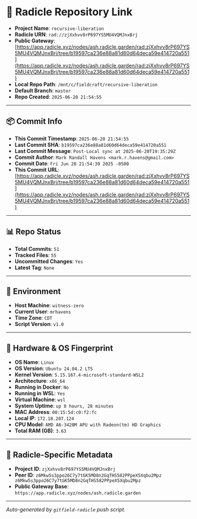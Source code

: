# 🔗 Radicle Repository Link

- **Project Name**: `recursive-liberation`
- **Radicle URN**: `rad://zjXxhvv8rP697YS5MU4VQMJnxBrj`
- **Public Gateway**: [https://app.radicle.xyz/nodes/ash.radicle.garden/rad:zjXxhvv8rP697YS5MU4VQMJnxBrj/tree/b19597ca236e88a81d60d64deca59e414720a551](https://app.radicle.xyz/nodes/ash.radicle.garden/rad:zjXxhvv8rP697YS5MU4VQMJnxBrj/tree/b19597ca236e88a81d60d64deca59e414720a551)
- **Local Repo Path**: `/mnt/c/fieldcraft/recursive-liberation`
- **Default Branch**: `master`
- **Repo Created**: `2025-06-20 21:54:55`

---

## 📦 Commit Info

- **This Commit Timestamp**: `2025-06-20 21:54:55`
- **Last Commit SHA**: `b19597ca236e88a81d60d64deca59e414720a551`
- **Last Commit Message**: `Post-Local sync at 2025-06-20T19:35:29Z`
- **Commit Author**: `Mark Randall Havens <mark.r.havens@gmail.com>`
- **Commit Date**: `Fri Jun 20 21:54:39 2025 -0500`
- **This Commit URL**: [https://app.radicle.xyz/nodes/ash.radicle.garden/rad:zjXxhvv8rP697YS5MU4VQMJnxBrj/tree/b19597ca236e88a81d60d64deca59e414720a551](https://app.radicle.xyz/nodes/ash.radicle.garden/rad:zjXxhvv8rP697YS5MU4VQMJnxBrj/tree/b19597ca236e88a81d60d64deca59e414720a551)

---

## 📊 Repo Status

- **Total Commits**: `51`
- **Tracked Files**: `55`
- **Uncommitted Changes**: `Yes`
- **Latest Tag**: `None`

---

## 🧭 Environment

- **Host Machine**: `witness-zero`
- **Current User**: `mrhavens`
- **Time Zone**: `CDT`
- **Script Version**: `v1.0`

---

## 🧬 Hardware & OS Fingerprint

- **OS Name**: `Linux`
- **OS Version**: `Ubuntu 24.04.2 LTS`
- **Kernel Version**: `5.15.167.4-microsoft-standard-WSL2`
- **Architecture**: `x86_64`
- **Running in Docker**: `No`
- **Running in WSL**: `Yes`
- **Virtual Machine**: `wsl`
- **System Uptime**: `up 8 hours, 28 minutes`
- **MAC Address**: `00:15:5d:c0:f2:fc`
- **Local IP**: `172.18.207.124`
- **CPU Model**: `AMD A6-3420M APU with Radeon(tm) HD Graphics`
- **Total RAM (GB)**: `3.63`

---

## 🌱 Radicle-Specific Metadata

- **Project ID**: `zjXxhvv8rP697YS5MU4VQMJnxBrj`
- **Peer ID**: `z6Mkw5s3ppo26C7y7tGK5MD8n2GqTHS582PPpeX5Xqbu2Mpz
z6Mkw5s3ppo26C7y7tGK5MD8n2GqTHS582PPpeX5Xqbu2Mpz`
- **Public Gateway Base**: `https://app.radicle.xyz/nodes/ash.radicle.garden`

---

_Auto-generated by `gitfield-radicle` push script._
